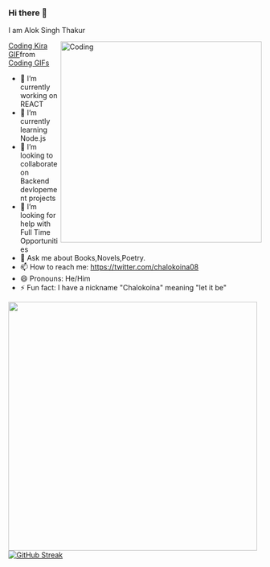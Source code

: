 ### Hi there 👋
I am Alok Singh Thakur

<img align="right" alt="Coding" width="400" src="https://tenor.com/view/coding-kira-lena-urzendowsky-how-to-sell-drugs-online-fast-hacking-gif-17761682">

<div class="tenor-gif-embed" data-postid="17761682" data-share-method="host" data-aspect-ratio="2" data-width="100%"><a href="https://tenor.com/view/coding-kira-lena-urzendowsky-how-to-sell-drugs-online-fast-hacking-gif-17761682">Coding Kira GIF</a>from <a href="https://tenor.com/search/coding-gifs">Coding GIFs</a></div> <script type="text/javascript" async src="https://tenor.com/embed.js"></script>

- 🔭 I’m currently working on REACT
- 🌱 I’m currently learning Node.js
- 👯 I’m looking to collaborate on Backend devlopement projects
- 🤔 I’m looking for help with Full Time Opportunities
- 💬 Ask me about Books,Novels,Poetry.
- 📫 How to reach me: https://twitter.com/chalokoina08
- 😄 Pronouns: He/Him
- ⚡ Fun fact: I have a nickname "Chalokoina" meaning "let it be" 


<img  align="left" src="https://github-readme-stats.vercel.app/api?username=Alok3108M&show_icons=true&theme=radical" width="495">



[![GitHub Streak](https://github-readme-streak-stats.herokuapp.com?user=Alok3108M&theme=dark)](https://git.io/streak-stats)





<!--
**Alok3108M/Alok3108M** is a ✨ _special_ ✨ repository because its `README.md` (this file) appears on your GitHub profile.

Here are some ideas to get you started:

- 🔭 I’m currently working on ...
- 🌱 I’m currently learning ...
- 👯 I’m looking to collaborate on ...
- 🤔 I’m looking for help with ...
- 💬 Ask me about ...
- 📫 How to reach me: ...
- 😄 Pronouns: ...
- ⚡ Fun fact: ...
-->
